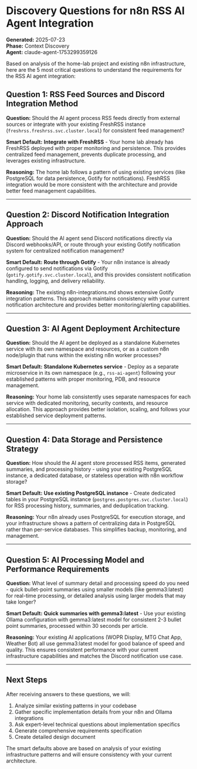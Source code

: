 # Discovery Questions for n8n RSS AI Agent Integration

**Generated:** 2025-07-23  
**Phase:** Context Discovery  
**Agent:** claude-agent-1753299359126  

Based on analysis of the home-lab project and existing n8n infrastructure, here are the 5 most critical questions to understand the requirements for the RSS AI agent integration:

## Question 1: RSS Feed Sources and Discord Integration Method

**Question:** Should the AI agent process RSS feeds directly from external sources or integrate with your existing FreshRSS instance (`freshrss.freshrss.svc.cluster.local`) for consistent feed management?

**Smart Default:** **Integrate with FreshRSS** - Your home lab already has FreshRSS deployed with proper monitoring and persistence. This provides centralized feed management, prevents duplicate processing, and leverages existing infrastructure.

**Reasoning:** The home lab follows a pattern of using existing services (like PostgreSQL for data persistence, Gotify for notifications). FreshRSS integration would be more consistent with the architecture and provide better feed management capabilities.

---

## Question 2: Discord Notification Integration Approach

**Question:** Should the AI agent send Discord notifications directly via Discord webhooks/API, or route through your existing Gotify notification system for centralized notification management?

**Smart Default:** **Route through Gotify** - Your n8n instance is already configured to send notifications via Gotify (`gotify.gotify.svc.cluster.local`), and this provides consistent notification handling, logging, and delivery reliability.

**Reasoning:** The existing n8n-integrations.md shows extensive Gotify integration patterns. This approach maintains consistency with your current notification architecture and provides better monitoring/alerting capabilities.

---

## Question 3: AI Agent Deployment Architecture

**Question:** Should the AI agent be deployed as a standalone Kubernetes service with its own namespace and resources, or as a custom n8n node/plugin that runs within the existing n8n worker processes?

**Smart Default:** **Standalone Kubernetes service** - Deploy as a separate microservice in its own namespace (e.g., `rss-ai-agent`) following your established patterns with proper monitoring, PDB, and resource management.

**Reasoning:** Your home lab consistently uses separate namespaces for each service with dedicated monitoring, security contexts, and resource allocation. This approach provides better isolation, scaling, and follows your established service deployment patterns.

---

## Question 4: Data Storage and Persistence Strategy

**Question:** How should the AI agent store processed RSS items, generated summaries, and processing history - using your existing PostgreSQL instance, a dedicated database, or stateless operation with n8n workflow storage?

**Smart Default:** **Use existing PostgreSQL instance** - Create dedicated tables in your PostgreSQL instance (`postgres.postgres.svc.cluster.local`) for RSS processing history, summaries, and deduplication tracking.

**Reasoning:** Your n8n already uses PostgreSQL for execution storage, and your infrastructure shows a pattern of centralizing data in PostgreSQL rather than per-service databases. This simplifies backup, monitoring, and management.

---

## Question 5: AI Processing Model and Performance Requirements

**Question:** What level of summary detail and processing speed do you need - quick bullet-point summaries using smaller models (like gemma3:latest) for real-time processing, or detailed analysis using larger models that may take longer?

**Smart Default:** **Quick summaries with gemma3:latest** - Use your existing Ollama configuration with gemma3:latest model for consistent 2-3 bullet point summaries, processed within 30 seconds per article.

**Reasoning:** Your existing AI applications (WOPR Display, MTG Chat App, Weather Bot) all use gemma3:latest model for good balance of speed and quality. This ensures consistent performance with your current infrastructure capabilities and matches the Discord notification use case.

---

## Next Steps

After receiving answers to these questions, we will:
1. Analyze similar existing patterns in your codebase
2. Gather specific implementation details from your n8n and Ollama integrations
3. Ask expert-level technical questions about implementation specifics
4. Generate comprehensive requirements specification
5. Create detailed design document

The smart defaults above are based on analysis of your existing infrastructure patterns and will ensure consistency with your current architecture.